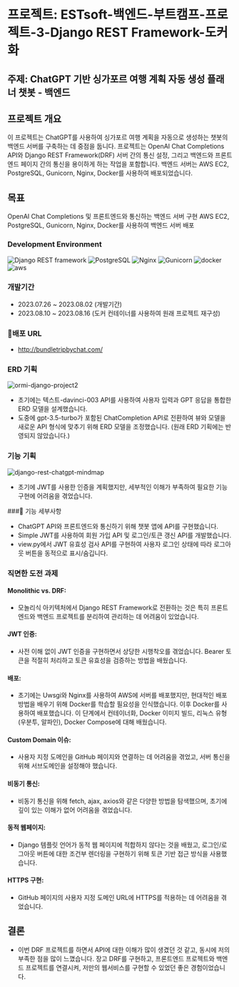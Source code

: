 # 프로젝트: ESTsoft-백엔드-부트캠프-프로젝트-3-Django REST Framework-도커화

## 주제: ChatGPT 기반 싱가포르 여행 계획 자동 생성 플래너 챗봇 - 백엔드

## 프로젝트 개요
이 프로젝트는 ChatGPT를 사용하여 싱가포르 여행 계획을 자동으로 생성하는 챗봇의 백엔드 서버를 구축하는 데 중점을 둡니다. 프로젝트는 OpenAI Chat Completions API와 Django REST Framework(DRF) 서버 간의 통신 설정, 그리고 백엔드와 프론트엔드 페이지 간의 통신을 용이하게 하는 작업을 포함합니다. 백엔드 서버는 AWS EC2, PostgreSQL, Gunicorn, Nginx, Docker를 사용하여 배포되었습니다.

## 목표
OpenAI Chat Completions 및 프론트엔드와 통신하는 백엔드 서버 구현
AWS EC2, PostgreSQL, Gunicorn, Nginx, Docker를 사용하여 백엔드 서버 배포


### Development Environment
![Django REST framework](https://img.shields.io/badge/Django_REST_framework-092E20?style=for-the-badge&logo=django&logoColor=white&logoWidth=20&logoHeight=20)
![PostgreSQL](https://img.shields.io/badge/PostgreSQL-4169E1?style=for-the-badge&logo=postgresql&logoColor=white&logoWidth=20&logoHeight=20)
![Nginx](https://img.shields.io/badge/Nginx-269539?style=for-the-badge&logo=nginx&logoColor=white&logoWidth=20&logoHeight=20)
![Gunicorn](https://img.shields.io/badge/Gunicorn-green?style=for-the-badge&logoWidth=20&logoHeight=20)
![docker](https://img.shields.io/badge/Docker-2496ED?style=for-the-badge&logo=Docker&logoColor=white&logoWidth=20&logoHeight=20)
![aws](https://img.shields.io/badge/AmazonAWS-232F3E?style=for-the-badge&logo=amazonaws&logoColor=white&logoWidth=20&logoHeight=20)


### 개발기간
- 2023.07.26 ~ 2023.08.02 (개발기간)
- 2023.08.10 ~ 2023.08.16 (도커 컨테이너를 사용하여 원래 프로젝트 재구성)

### 배포 URL
- http://bundletripbychat.com/

### ERD 기획
![ormi-django-project2](https://github.com/sunse-kwon/ormi-django-project2/assets/94329884/26a4dad7-a963-48b0-b07a-a05392a25204)
- 초기에는 텍스트-davinci-003 API를 사용하여 사용자 입력과 GPT 응답을 통합한 ERD 모델을 설계했습니다.
- 도중에 gpt-3.5-turbo가 포함된 ChatCompletion API로 전환하여  뷰와 모델을 새로운 API 형식에 맞추기 위해 ERD 모델을 조정했습니다. (원래 ERD 기획에는 반영되지 않았습니다.)

### 기능 기획
![django-rest-chatgpt-mindmap](https://github.com/sunse-kwon/ormi-django-project2/assets/94329884/fbfaf79e-45d9-4a63-ba19-d2d4b1ea6445)
- 초기에 JWT를 사용한 인증을 계획했지만, 세부적인 이해가 부족하여 필요한 기능 구현에 어려움을 겪었습니다.
  
### 기능 세부사항
- ChatGPT API와 프론트엔드와 통신하기 위해 챗봇 앱에 API를 구현했습니다.
- Simple JWT를 사용하여 회원 가입 API 및 로그인/토큰 갱신 API를 개발했습니다.
- view.py에서 JWT 유효성 검사 API를 구현하여 사용자 로그인 상태에 따라 로그아웃 버튼을 동적으로 표시/숨깁니다.

### 직면한 도전 과제
#### Monolithic vs. DRF:
- 모놀리식 아키텍처에서 Django REST Framework로 전환하는 것은 특히 프론트엔드와 백엔드 프로젝트를 분리하여 관리하는 데 어려움이 있었습니다.

#### JWT 인증:
- 사전 이해 없이 JWT 인증을 구현하면서 상당한 시행착오를 겪었습니다. Bearer 토큰을 적절히 처리하고 토큰 유효성을 검증하는 방법을 배웠습니다.

#### 배포:
- 초기에는 Uwsgi와 Nginx를 사용하여 AWS에 서버를 배포했지만, 현대적인 배포 방법을 배우기 위해 Docker를 학습할 필요성을 인식했습니다. 이후 Docker를 사용하여 배포했습니다. 이 단계에서 컨테이너화, Docker 이미지 빌드, 리눅스 유형(우분투, 알파인), Docker Compose에 대해 배웠습니다.

#### Custom Domain 이슈:
- 사용자 지정 도메인을 GitHub 페이지와 연결하는 데 어려움을 겪었고, 서버 통신을 위해 서브도메인을 설정해야 했습니다.

#### 비동기 통신:
- 비동기 통신을 위해 fetch, ajax, axios와 같은 다양한 방법을 탐색했으며, 초기에 깊이 있는 이해가 없어 어려움을 겪었습니다.

#### 동적 웹페이지:
- Django 템플릿 언어가 동적 웹 페이지에 적합하지 않다는 것을 배웠고, 로그인/로그아웃 버튼에 대한 조건부 렌더링을 구현하기 위해 토큰 기반 접근 방식을 사용했습니다.

#### HTTPS 구현:
- GitHub 페이지의 사용자 지정 도메인 URL에 HTTPS를 적용하는 데 어려움을 겪었습니다.

## 결론
- 이번 DRF 프로젝트를 하면서 API에 대한 이해가 많이 생겼던 것 같고, 동시에 저의 부족한 점을 많이 느꼈습니다. 장고 DRF를 구현하고, 프론트엔드 프로젝트와 백엔드 프로젝트를 연결시켜, 저만의 웹서비스를 구현할 수 있었던 좋은 경험이었습니다.
